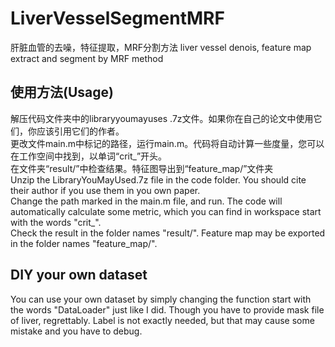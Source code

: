 # LiverVesselSegmentMRF
肝脏血管的去噪，特征提取，MRF分割方法
liver vessel denois, feature map extract and segment by MRF method


## 使用方法(Usage)
解压代码文件夹中的libraryyoumayuses .7z文件。如果你在自己的论文中使用它们，你应该引用它们的作者。  
更改文件main.m中标记的路径，运行main.m。代码将自动计算一些度量，您可以在工作空间中找到，以单词“crit_”开头。  
在文件夹“result/”中检查结果。特征图导出到“feature_map/”文件夹  
Unzip the LibraryYouMayUsed.7z file in the code folder. You should cite their author if you use them in you own paper.  
Change the path marked in the main.m file, and run. The code will automatically calculate some metric, which you can find in workspace start with the words "crit_".  
Check the result in the folder names "result/". Feature map may be exported in the folder names "feature_map/".

## DIY your own dataset
You can use your own dataset by simply changing the function start with the words "DataLoader" just like I did. 
Though you have to provide mask file of liver, regrettably. Label is not exactly needed, but that may cause some mistake and you have to debug.  
